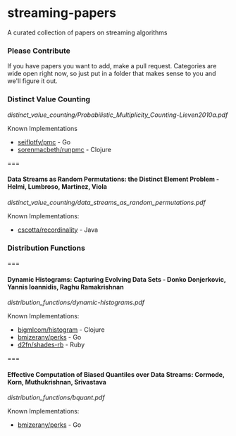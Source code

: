 streaming-papers
================

A curated collection of papers on streaming algorithms

### Please Contribute

If you have papers you want to add, make a pull request. Categories are wide open right now, so just put in a folder that makes sense to you and we'll figure it out.

### Distinct Value Counting

_distinct_value_counting/Probabilistic_Multiplicity_Counting_-_Lieven2010a.pdf_

Known Implementations
* [seiflotfy/pmc](https://github.com/seiflotfy/pmc) - Go
* [sorenmacbeth/runpmc](https://github.com/sorenmacbeth/runpmc) - Clojure

===

#### Data Streams as Random Permutations: the Distinct Element Problem - Helmi, Lumbroso, Martinez, Viola

_distinct_value_counting/data_streams_as_random_permutations.pdf_

Known Implementations:
* [cscotta/recordinality](https://github.com/cscotta/recordinality) - Java

### Distribution Functions

===

#### Dynamic Histograms: Capturing Evolving Data Sets - Donko Donjerkovic, Yannis Ioannidis, Raghu Ramakrishnan

_distribution_functions/dynamic-histograms.pdf_

Known Implementations:
* [bigmlcom/histogram](https://github.com/bigmlcom/histogram) - Clojure
* [bmizerany/perks](https://github.com/bmizerany/perks/blob/histo/histogram/histogram.go) - Go
* [d2fn/shades-rb](https://github.com/d2fn/shades-rb) - Ruby

===

#### Effective Computation of Biased Quantiles over Data Streams: Cormode, Korn, Muthukrishnan, Srivastava

_distribution_functions/bquant.pdf_

Known Implementations:
* [bmizerany/perks](https://github.com/bmizerany/perks/blob/histo/quantile/stream.go) - Go
